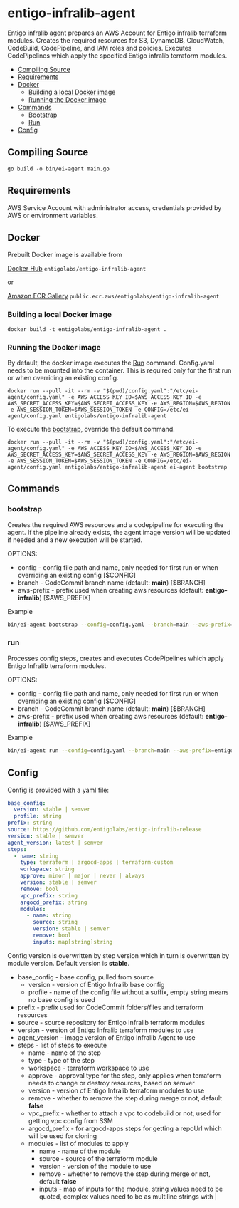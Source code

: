 # entigo-infralib-agent

Entigo infralib agent prepares an AWS Account for Entigo infralib terraform modules.
Creates the required resources for S3, DynamoDB, CloudWatch, CodeBuild, CodePipeline, and IAM roles and policies.
Executes CodePipelines which apply the specified Entigo infralib terraform modules.

* [Compiling Source](#compiling-source)
* [Requirements](#requirements)
* [Docker](#docker)
    * [Building a local Docker image](#building-a-local-docker-image)
    * [Running the Docker image](#running-the-docker-image)
* [Commands](#commands)
    * [Bootstrap](#bootstrap)
    * [Run](#run)
* [Config](#config)

## Compiling Source

```go build -o bin/ei-agent main.go```

## Requirements

AWS Service Account with administrator access, credentials provided by AWS or environment variables.

## Docker

Prebuilt Docker image is available from

[Docker Hub](https://hub.docker.com/r/entigolabs/entigo-infralib-agent) `entigolabs/entigo-infralib-agent`

or

[Amazon ECR Gallery](https://gallery.ecr.aws/entigolabs/entigo-infralib-agent) `public.ecr.aws/entigolabs/entigo-infralib-agent`

### Building a local Docker image

```docker build -t entigolabs/entigo-infralib-agent .```

### Running the Docker image

By default, the docker image executes the [Run](#run) command. Config.yaml needs to be mounted into the container. This is required only for the first run or when overriding an existing config.

```docker run --pull -it --rm -v "$(pwd)/config.yaml":"/etc/ei-agent/config.yaml" -e AWS_ACCESS_KEY_ID=$AWS_ACCESS_KEY_ID -e AWS_SECRET_ACCESS_KEY=$AWS_SECRET_ACCESS_KEY -e AWS_REGION=$AWS_REGION -e AWS_SESSION_TOKEN=$AWS_SESSION_TOKEN -e CONFIG=/etc/ei-agent/config.yaml entigolabs/entigo-infralib-agent```

To execute the [bootstrap](#bootstrap), override the default command.

```docker run --pull -it --rm -v "$(pwd)/config.yaml":"/etc/ei-agent/config.yaml" -e AWS_ACCESS_KEY_ID=$AWS_ACCESS_KEY_ID -e AWS_SECRET_ACCESS_KEY=$AWS_SECRET_ACCESS_KEY -e AWS_REGION=$AWS_REGION -e AWS_SESSION_TOKEN=$AWS_SESSION_TOKEN -e CONFIG=/etc/ei-agent/config.yaml entigolabs/entigo-infralib-agent ei-agent bootstrap```

## Commands

### bootstrap

Creates the required AWS resources and a codepipeline for executing the agent. If the pipeline already exists, the agent image version will be updated if needed and a new execution will be started.

OPTIONS:
* config - config file path and name, only needed for first run or when overriding an existing config [$CONFIG]
* branch - CodeCommit branch name (default: **main**) [$BRANCH]
* aws-prefix - prefix used when creating aws resources (default: **entigo-infralib**) [$AWS_PREFIX]

Example
```bash
bin/ei-agent bootstrap --config=config.yaml --branch=main --aws-prefix=entigo-infralib
```

### run

Processes config steps, creates and executes CodePipelines which apply Entigo Infralib terraform modules.

OPTIONS:
* config - config file path and name, only needed for first run or when overriding an existing config [$CONFIG]
* branch - CodeCommit branch name (default: **main**) [$BRANCH]
* aws-prefix - prefix used when creating aws resources (default: **entigo-infralib**) [$AWS_PREFIX]

Example
```bash
bin/ei-agent run --config=config.yaml --branch=main --aws-prefix=entigo-infralib
```

## Config

Config is provided with a yaml file:

```yaml
base_config:
  version: stable | semver
  profile: string
prefix: string
source: https://github.com/entigolabs/entigo-infralib-release
version: stable | semver
agent_version: latest | semver
steps:
  - name: string
    type: terraform | argocd-apps | terraform-custom 
    workspace: string
    approve: minor | major | never | always
    version: stable | semver
    remove: bool
    vpc_prefix: string
    argocd_prefix: string
    modules:
      - name: string
        source: string
        version: stable | semver
        remove: bool
        inputs: map[string]string
```
Config version is overwritten by step version which in turn is overwritten by module version. Default version is **stable**.

* base_config - base config, pulled from source
  * version - version of Entigo Infralib base config
  * profile - name of the config file without a suffix, empty string means no base config is used
* prefix - prefix used for CodeCommit folders/files and terraform resources
* source - source repository for Entigo Infralib terraform modules
* version - version of Entigo Infralib terraform modules to use
* agent_version - image version of Entigo Infralib Agent to use
* steps - list of steps to execute
  * name - name of the step
  * type - type of the step
  * workspace - terraform workspace to use
  * approve - approval type for the step, only applies when terraform needs to change or destroy resources, based on semver
  * version - version of Entigo Infralib terraform modules to use
  * remove - whether to remove the step during merge or not, default **false**
  * vpc_prefix - whether to attach a vpc to codebuild or not, used for getting vpc config from SSM
  * argocd_prefix - for argocd-apps steps for getting a repoUrl which will be used for cloning
  * modules - list of modules to apply
    * name - name of the module
    * source - source of the terraform module
    * version - version of the module to use
    * remove - whether to remove the step during merge or not, default **false**
    * inputs - map of inputs for the module, string values need to be quoted, complex values need to be as multiline strings with |
